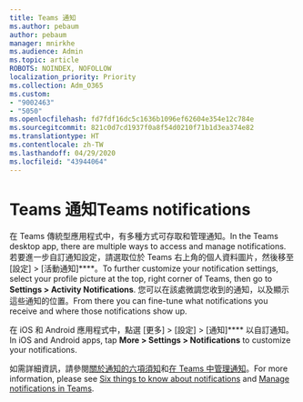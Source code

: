 ```yaml
---
title: Teams 通知
ms.author: pebaum
author: pebaum
manager: mnirkhe
ms.audience: Admin
ms.topic: article
ROBOTS: NOINDEX, NOFOLLOW
localization_priority: Priority
ms.collection: Adm_O365
ms.custom:
- "9002463"
- "5050"
ms.openlocfilehash: fd7fdf16dc5c1636b1096ef62604e354e12c784e
ms.sourcegitcommit: 821c0d7cd1937f0a8f54d0210f71b1d3ea374e82
ms.translationtype: HT
ms.contentlocale: zh-TW
ms.lasthandoff: 04/29/2020
ms.locfileid: "43944064"
---
```

# <a name="teams-notifications"></a><span data-ttu-id="02937-102">Teams 通知</span><span class="sxs-lookup"><span data-stu-id="02937-102">Teams notifications</span></span>

<span data-ttu-id="02937-103">在 Teams 傳統型應用程式中，有多種方式可存取和管理通知。</span><span class="sxs-lookup"><span data-stu-id="02937-103">In the Teams desktop app, there are multiple ways to access and manage notifications.</span></span> <span data-ttu-id="02937-104">若要進一步自訂通知設定，請選取位於 Teams 右上角的個人資料圖片，然後移至 [設定] > [活動通知]\*\*\*\*。</span><span class="sxs-lookup"><span data-stu-id="02937-104">To further customize your notification settings, select your profile picture at the top, right corner of Teams, then go to **Settings > Activity Notifications**.</span></span> <span data-ttu-id="02937-105">您可以在該處微調您收到的通知，以及顯示這些通知的位置。</span><span class="sxs-lookup"><span data-stu-id="02937-105">From there you can fine-tune what notifications you receive and where those notifications show up.</span></span> 

<span data-ttu-id="02937-106">在 iOS 和 Android 應用程式中，點選 [更多] > [設定] > [通知]\*\*\*\* 以自訂通知。</span><span class="sxs-lookup"><span data-stu-id="02937-106">In iOS and Android apps, tap **More > Settings > Notifications** to customize your notifications.</span></span>

<span data-ttu-id="02937-107">如需詳細資訊，請參閱[關於通知的六項須知](https://support.microsoft.com/zh-TW/office/six-things-to-know-about-notifications-abb62c60-3d15-4968-b86a-42fea9c22cf4)和[在 Teams 中管理通知](https://support.office.com/article/manage-notifications-in-teams-1cc31834-5fe5-412b-8edb-43fecc78413d#ID0EAABAAA)。</span><span class="sxs-lookup"><span data-stu-id="02937-107">For more information, please see [Six things to know about notifications](https://support.microsoft.com/zh-TW/office/six-things-to-know-about-notifications-abb62c60-3d15-4968-b86a-42fea9c22cf4) and [Manage notifications in Teams](https://support.office.com/article/manage-notifications-in-teams-1cc31834-5fe5-412b-8edb-43fecc78413d#ID0EAABAAA).</span></span>
